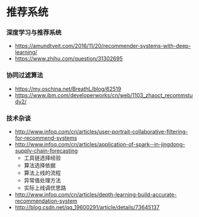 # 推荐系统

### 深度学习与推荐系统

- https://amundtveit.com/2016/11/20/recommender-systems-with-deep-learning/
- https://www.zhihu.com/question/31302695

### 协同过滤算法

- https://my.oschina.net/BreathL/blog/62519
- https://www.ibm.com/developerworks/cn/web/1103_zhaoct_recommstudy2/

### 技术杂谈

- http://www.infoq.com/cn/articles/user-portrait-collaborative-filtering-for-recommend-systems
- http://www.infoq.com/cn/articles/application-of-spark--in-jingdong-supply-chain-forecasting
  - 工具链选择经验
  - 算法选择依据
  - 算法上线的流程
  - 异常值处理方法
  - 实际上线调优思路
- http://www.infoq.com/cn/articles/depth-learning-build-accurate-recommendation-system
- http://blog.csdn.net/qq_19600291/article/details/73645137
